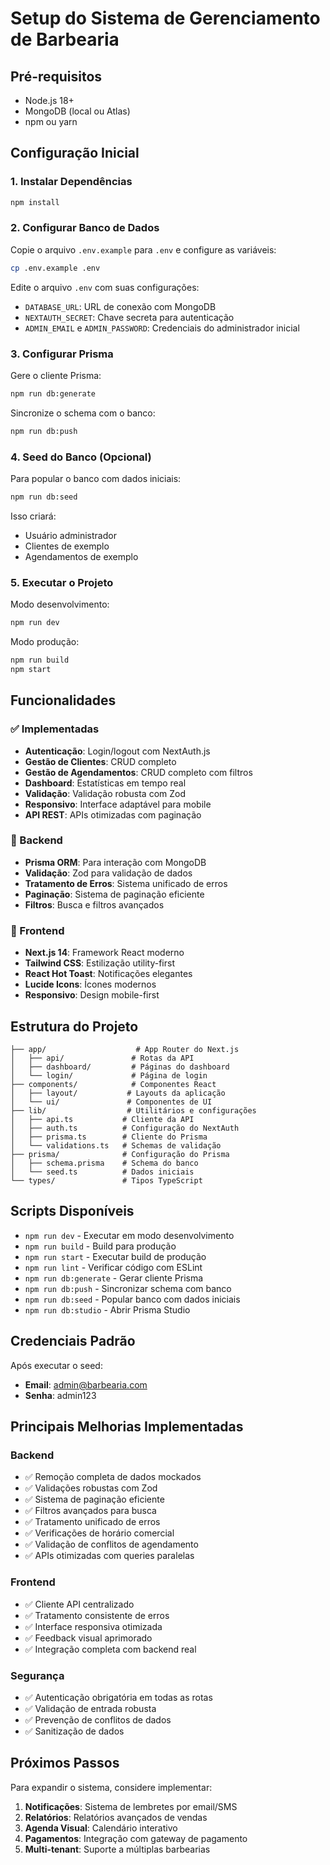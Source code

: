 # Setup do Sistema de Gerenciamento de Barbearia

## Pré-requisitos

- Node.js 18+
- MongoDB (local ou Atlas)
- npm ou yarn

## Configuração Inicial

### 1. Instalar Dependências

```bash
npm install
```

### 2. Configurar Banco de Dados

Copie o arquivo `.env.example` para `.env` e configure as variáveis:

```bash
cp .env.example .env
```

Edite o arquivo `.env` com suas configurações:

- `DATABASE_URL`: URL de conexão com MongoDB
- `NEXTAUTH_SECRET`: Chave secreta para autenticação
- `ADMIN_EMAIL` e `ADMIN_PASSWORD`: Credenciais do administrador inicial

### 3. Configurar Prisma

Gere o cliente Prisma:

```bash
npm run db:generate
```

Sincronize o schema com o banco:

```bash
npm run db:push
```

### 4. Seed do Banco (Opcional)

Para popular o banco com dados iniciais:

```bash
npm run db:seed
```

Isso criará:
- Usuário administrador
- Clientes de exemplo
- Agendamentos de exemplo

### 5. Executar o Projeto

Modo desenvolvimento:

```bash
npm run dev
```

Modo produção:

```bash
npm run build
npm start
```

## Funcionalidades

### ✅ Implementadas

- **Autenticação**: Login/logout com NextAuth.js
- **Gestão de Clientes**: CRUD completo
- **Gestão de Agendamentos**: CRUD completo com filtros
- **Dashboard**: Estatísticas em tempo real
- **Validação**: Validação robusta com Zod
- **Responsivo**: Interface adaptável para mobile
- **API REST**: APIs otimizadas com paginação

### 🔧 Backend

- **Prisma ORM**: Para interação com MongoDB
- **Validação**: Zod para validação de dados
- **Tratamento de Erros**: Sistema unificado de erros
- **Paginação**: Sistema de paginação eficiente
- **Filtros**: Busca e filtros avançados

### 🎨 Frontend

- **Next.js 14**: Framework React moderno
- **Tailwind CSS**: Estilização utility-first
- **React Hot Toast**: Notificações elegantes
- **Lucide Icons**: Ícones modernos
- **Responsivo**: Design mobile-first

## Estrutura do Projeto

```
├── app/                    # App Router do Next.js
│   ├── api/               # Rotas da API
│   ├── dashboard/         # Páginas do dashboard
│   └── login/             # Página de login
├── components/            # Componentes React
│   ├── layout/           # Layouts da aplicação
│   └── ui/               # Componentes de UI
├── lib/                  # Utilitários e configurações
│   ├── api.ts           # Cliente da API
│   ├── auth.ts          # Configuração do NextAuth
│   ├── prisma.ts        # Cliente do Prisma
│   └── validations.ts   # Schemas de validação
├── prisma/              # Configuração do Prisma
│   ├── schema.prisma    # Schema do banco
│   └── seed.ts          # Dados iniciais
└── types/               # Tipos TypeScript
```

## Scripts Disponíveis

- `npm run dev` - Executar em modo desenvolvimento
- `npm run build` - Build para produção
- `npm run start` - Executar build de produção
- `npm run lint` - Verificar código com ESLint
- `npm run db:generate` - Gerar cliente Prisma
- `npm run db:push` - Sincronizar schema com banco
- `npm run db:seed` - Popular banco com dados iniciais
- `npm run db:studio` - Abrir Prisma Studio

## Credenciais Padrão

Após executar o seed:

- **Email**: admin@barbearia.com
- **Senha**: admin123

## Principais Melhorias Implementadas

### Backend
- ✅ Remoção completa de dados mockados
- ✅ Validações robustas com Zod
- ✅ Sistema de paginação eficiente
- ✅ Filtros avançados para busca
- ✅ Tratamento unificado de erros
- ✅ Verificações de horário comercial
- ✅ Validação de conflitos de agendamento
- ✅ APIs otimizadas com queries paralelas

### Frontend
- ✅ Cliente API centralizado
- ✅ Tratamento consistente de erros
- ✅ Interface responsiva otimizada
- ✅ Feedback visual aprimorado
- ✅ Integração completa com backend real

### Segurança
- ✅ Autenticação obrigatória em todas as rotas
- ✅ Validação de entrada robusta
- ✅ Prevenção de conflitos de dados
- ✅ Sanitização de dados

## Próximos Passos

Para expandir o sistema, considere implementar:

1. **Notificações**: Sistema de lembretes por email/SMS
2. **Relatórios**: Relatórios avançados de vendas
3. **Agenda Visual**: Calendário interativo
4. **Pagamentos**: Integração com gateway de pagamento
5. **Multi-tenant**: Suporte a múltiplas barbearias